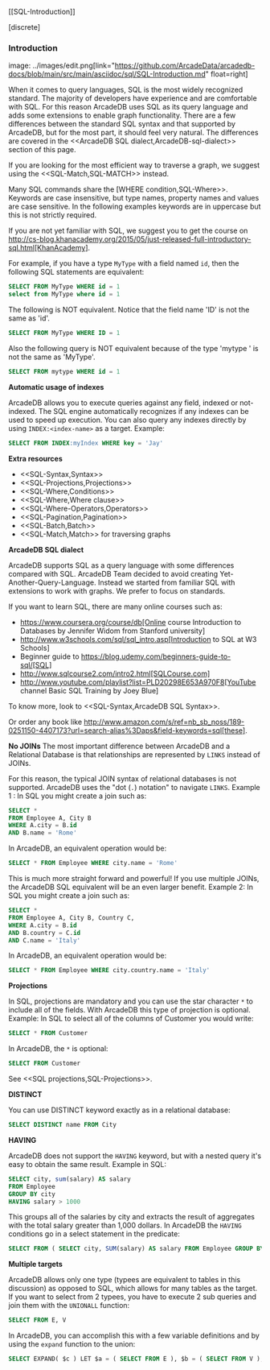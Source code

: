 [[SQL-Introduction]]

[discrete]

### Introduction

image:
../images/edit.png[link="https://github.com/ArcadeData/arcadedb-docs/blob/main/src/main/asciidoc/sql/SQL-Introduction.md" float=right]

When it comes to query languages, SQL is the most widely recognized standard. The majority of developers have experience and are
comfortable with SQL. For this reason ArcadeDB uses SQL as its query language and adds some extensions to enable graph
functionality. There are a few differences between the standard SQL syntax and that supported by ArcadeDB, but for the most part, it
should feel very natural. The differences are covered in the <<ArcadeDB SQL dialect,ArcadeDB-sql-dialect>> section of this page.

If you are looking for the most efficient way to traverse a graph, we suggest using the <<SQL-Match,SQL-MATCH>> instead.

Many SQL commands share the [WHERE condition,SQL-Where>>. Keywords are case insensitive, but type names, property names and values
are case sensitive. In the following examples keywords are in uppercase but this is not strictly required.

If you are not yet familiar with SQL, we suggest you to get the course on
http://cs-blog.khanacademy.org/2015/05/just-released-full-introductory-sql.html[KhanAcademy].

For example, if you have a type `MyType` with a field named `id`, then the following SQL statements are equivalent:

```sql
SELECT FROM MyType WHERE id = 1
select from MyType where id = 1
```

The following is NOT equivalent. Notice that the field name 'ID' is not the same as 'id'.

```sql
SELECT FROM MyType WHERE ID = 1
```

Also the following query is NOT equivalent because of the type 'mytype ' is not the same as 'MyType'.

```sql
SELECT FROM mytype WHERE id = 1
```

**Automatic usage of indexes**

ArcadeDB allows you to execute queries against any field, indexed or not-indexed. The SQL engine automatically recognizes if any
indexes can be used to speed up execution. You can also query any indexes directly by using `INDEX:<index-name>` as a target.
Example:

```sql
SELECT FROM INDEX:myIndex WHERE key = 'Jay'
```

**Extra resources**

- <<SQL-Syntax,Syntax>>
- <<SQL-Projections,Projections>>
- <<SQL-Where,Conditions>>
- <<SQL-Where,Where clause>>
- <<SQL-Where-Operators,Operators>>
- <<SQL-Pagination,Pagination>>
- <<SQL-Batch,Batch>>
- <<SQL-Match,Match>> for traversing graphs

**ArcadeDB SQL dialect**

ArcadeDB supports SQL as a query language with some differences compared with SQL. ArcadeDB Team decided to avoid creating
Yet-Another-Query-Language. Instead we started from familiar SQL with extensions to work with graphs. We prefer to focus on
standards.

If you want to learn SQL, there are many online courses such as:

- https://www.coursera.org/course/db[Online course Introduction to Databases by Jennifer Widom from Stanford university]
- http://www.w3schools.com/sql/sql_intro.asp[Introduction to SQL at W3 Schools]
- Beginner guide to https://blog.udemy.com/beginners-guide-to-sql/[SQL]
- http://www.sqlcourse2.com/intro2.html[SQLCourse.com]
- http://www.youtube.com/playlist?list=PLD20298E653A970F8[YouTube channel Basic SQL Training by Joey Blue]

To know more, look to <<SQL-Syntax,ArcadeDB SQL Syntax>>.

Or order any book like http://www.amazon.com/s/ref=nb_sb_noss/189-0251150-4407173?url=search-alias%3Daps&field-keywords=sql[these].

**No JOINs**
The most important difference between ArcadeDB and a Relational Database is that relationships are represented by `LINKS` instead of
JOINs.

For this reason, the typical JOIN syntax of relational databases is not supported. ArcadeDB uses the "dot (`.`) notation" to
navigate `LINKS`. Example 1 :
In SQL you might create a join such as:

```sql
SELECT *
FROM Employee A, City B
WHERE A.city = B.id
AND B.name = 'Rome'
```

In ArcadeDB, an equivalent operation would be:

```sql
SELECT * FROM Employee WHERE city.name = 'Rome'
```

This is much more straight forward and powerful! If you use multiple JOINs, the ArcadeDB SQL equivalent will be an even larger
benefit. Example 2:  In SQL you might create a join such as:

```sql
SELECT *
FROM Employee A, City B, Country C,
WHERE A.city = B.id
AND B.country = C.id
AND C.name = 'Italy'
```

In ArcadeDB, an equivalent operation would be:

```sql
SELECT * FROM Employee WHERE city.country.name = 'Italy'
```

**Projections**

In SQL, projections are mandatory and you can use the star character `*` to include all of the fields. With ArcadeDB this type of
projection is optional. Example: In SQL to select all of the columns of Customer you would write:

```sql
SELECT * FROM Customer
```

In ArcadeDB, the `*` is optional:

```sql
SELECT FROM Customer
```

See <<SQL projections,SQL-Projections>>.

**DISTINCT**

You can use DISTINCT keyword exactly as in a relational database:

```sql
SELECT DISTINCT name FROM City
```

**HAVING**

ArcadeDB does not support the `HAVING` keyword, but with a nested query it's easy to obtain the same result. Example in SQL:

```SQL
SELECT city, sum(salary) AS salary
FROM Employee
GROUP BY city
HAVING salary > 1000
```

This groups all of the salaries by city and extracts the result of aggregates with the total salary greater than 1,000 dollars. In
ArcadeDB the `HAVING` conditions go in a select statement in the predicate:

```SQL
SELECT FROM ( SELECT city, SUM(salary) AS salary FROM Employee GROUP BY city ) WHERE salary > 1000
```

**Multiple targets**

ArcadeDB allows only one type (typees are equivalent to tables in this discussion) as opposed to SQL, which allows for many tables
as the target. If you want to select from 2 typees, you have to execute 2 sub queries and join them with the `UNIONALL` function:

```sql
SELECT FROM E, V
```

In ArcadeDB, you can accomplish this with a few variable definitions and by using the `expand` function to the union:

```sql
SELECT EXPAND( $c ) LET $a = ( SELECT FROM E ), $b = ( SELECT FROM V ), $c = UNIONALL( $a, $b )
```

